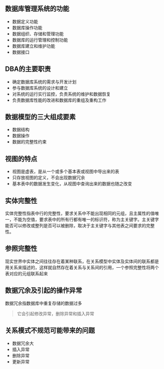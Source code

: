 ## 数据库管理系统的功能

* 数据定义功能
* 数据库操作功能
* 数据组织、存储和管理功能
* 数据库的运行管理和控制功能
* 数据库建立和维护功能
* 数据接口

## DBA的主要职责

* 确定数据库系统的需求与开发计划
* 参与数据库系统的设计和建立
* 对系统的运行实行监控，负责系统的维护和数据恢复
* 负责数据库性能的改进和数据库的重组及重构工作

## 数据模型的三大组成要素

* 数据结构
* 数据操作
* 数据的完整性约束

## 视图的特点

* 视图是虚表，是从一个或多个基本表或视图中导出来的表
* 只存放视图的定义，不会出现数据冗余
* 基本表中的数据发生变化，从视图中查询出来的数据也随之改变

## 实体完整性

实体完整性指表中行的完整性，要求关系中不能出现相同的元组，且主属性的值唯一，不能为空值，要求表中的所有行都有唯一的标识符，称为主关键字。主关键字能否可以修改或整列是否可以被删除，取决于主关键字与其他表之间要求的完整性。

## 参照完整性

现实世界中实体之间往往存在着某种联系，在关系模型中实体及实体间的联系都是用关系来描述的，这样就自然存在着关系与关系间的引用，一个参照完整性将两个表对应的元组联系起来

## 数据冗余及引起的操作异常

数据冗余指数据库中重复存储的数据过多
> 它会引起修改异常，删除异常和插入异常

## 关系模式不规范可能带来的问题

* 数据冗余大
* 插入异常
* 删除异常
* 更新异常







